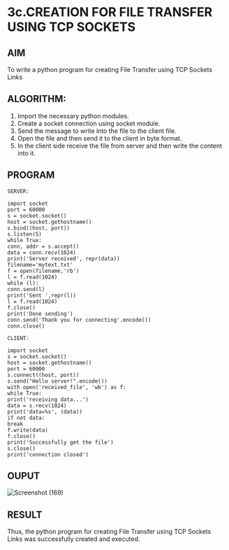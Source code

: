 # 3c.CREATION FOR FILE TRANSFER USING TCP SOCKETS
## AIM
To write a python program for creating File Transfer using TCP Sockets Links
## ALGORITHM:
1. Import the necessary python modules.
2. Create a socket connection using socket module.
3. Send the message to write into the file to the client file.
4. Open the file and then send it to the client in byte format.
5. In the client side receive the file from server and then write the content into it.
## PROGRAM
```
SERVER: 
 
import socket                                                                           
port = 60000 
s = socket.socket() 
host = socket.gethostname() 
s.bind((host, port)) 
s.listen(5) 
while True: 
conn, addr = s.accept() 
data = conn.recv(1024) 
print('Server received', repr(data)) 
filename='mytext.txt' 
f = open(filename,'rb') 
l = f.read(1024) 
while (l): 
conn.send(l) 
print('Sent ',repr(l)) 
l = f.read(1024) 
f.close() 
print('Done sending') 
conn.send('Thank you for connecting'.encode())
conn.close()

CLIENT:

import socket                                                                              
s = socket.socket() 
host = socket.gethostname() 
port = 60000 
s.connect((host, port)) 
s.send("Hello server!".encode()) 
with open('received_file', 'wb') as f: 
while True: 
print('receiving data...') 
data = s.recv(1024) 
print('data=%s', (data)) 
if not data: 
break 
f.write(data) 
f.close() 
print('Successfully get the file') 
s.close() 
print('connection closed')

```
## OUPUT
![Screenshot (169)](https://github.com/RahulvVenugopal/3c.FILE_TRANSFER_USING_TCP_SOCKETS/assets/144132514/c1f2f765-6c51-4410-87f7-6501d498f649)

## RESULT
Thus, the python program for creating File Transfer using TCP Sockets Links was 
successfully created and executed.
